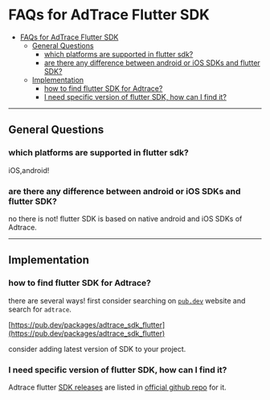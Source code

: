 # FAQs for AdTrace Flutter SDK

- [FAQs for AdTrace Flutter SDK](#faqs-for-adtrace-flutter-sdk)
  - [General Questions](#general-questions)
    - [which platforms are supported in flutter sdk?](#which-platforms-are-supported-in-flutter-sdk)
    - [are there any difference between android or iOS SDKs and flutter SDK?](#are-there-any-difference-between-android-or-ios-sdks-and-flutter-sdk)
  - [Implementation](#implementation)
    - [how to find flutter SDK for Adtrace?](#how-to-find-flutter-sdk-for-adtrace)
    - [I need specific version of flutter SDK, how can I find it?](#i-need-specific-version-of-flutter-sdk-how-can-i-find-it)


---
## General Questions

### which platforms are supported in flutter sdk?
iOS,android!

### are there any difference between android or iOS SDKs and flutter SDK?
no there is not! flutter SDK is based on native android and iOS SDKs of Adtrace.



---
## Implementation

### how to find flutter SDK for Adtrace?
there are several ways!
first consider searching on [`pub.dev`](https://pub.dev) website and search for `adtrace`.

[https://pub.dev/packages/adtrace_sdk_flutter](https://pub.dev/packages/adtrace_sdk_flutter)

consider adding latest version of SDK to your project.

### I need specific version of flutter SDK, how can I find it?
Adtrace flutter [SDK releases](https://github.com/adtrace/adtrace_sdk_flutter/releases) are listed in [official github repo](https://github.com/adtrace/adtrace_sdk_flutter) for it.


